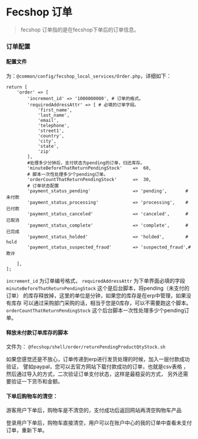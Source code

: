 Fecshop 订单
=============

> fecshop 订单指的是在fecshop下单后的订单信息。

### 订单配置

#### 配置文件

为：`@common/config/fecshop_local_services/Order.php`，详细如下：

```
return [
	'order' => [
		'increment_id' => '1000000000', # 订单的格式。
		'requiredAddressAttr' => [ # 必填的订单字段。
			'first_name',
			'last_name',
			'email',
			'telephone',
			'street1',
			'country',
			'city',
			'state',
			'zip'
		],
		#处理多少分钟后，支付状态为pending的订单，归还库存。
		'minuteBeforeThatReturnPendingStock' 	=>  60,
		# 脚本一次性处理多少个pending订单。
		'orderCountThatReturnPendingStock' 		=>  30,
		# 订单状态配置
		'payment_status_pending' 				=> 'pending',		# 未付款
		'payment_status_processing' 			=> 'processing',	# 已付款
		'payment_status_canceled' 				=> 'canceled',		# 已取消
		'payment_status_complete' 				=> 'complete',		# 已完成
		'payment_status_holded' 				=> 'holded',		# hold
		'payment_status_suspected_fraud' 		=> 'suspected_fraud',#欺诈
		
	],
];
```

`increment_id` 为订单编号格式，
`requiredAddressAttr` 为下单界面必填的字段
`minuteBeforeThatReturnPendingStock` 这个是后台脚本，将pending（未支付的订单）
的库存释放掉，这里的单位是分钟，如果您的库存是在erp中管理，如果没有库存
可以通过采购部门采购的话，相当于您是0库存，可以不需要跑这个脚本。
`orderCountThatReturnPendingStock` 这个后台脚本一次性处理多少个pending订单。


#### 释放未付款订单库存的脚本

文件为： `@fecshop/shell/order/returnPendingProductQtyStock.sh`

如果您感觉还是不放心，订单传递到erp进行发货处理的时候，加入一层付款成功验证，
譬如paypal，您可以去官方网站下载付款成功的订单，也就是csv表格
，然后通过导入的方式，二次验证订单支付状态，这样是最稳妥的方式，
另外还需要验证一下货币和金额。


#### 下单后购物车的清空：

游客用户下单后，购物车是不清空的，支付成功后返回网站再清空购物车产品

登录用户下单后，购物车直接清空，用户可以在账户中心的我的订单中查看未支付订单，重新下单。


















